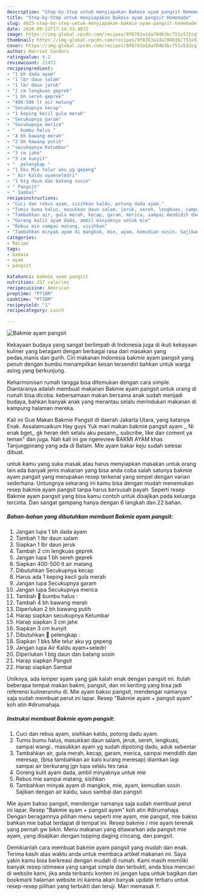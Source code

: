 ```yaml
---
description: "Step-by-Step untuk menyiapakan Bakmie ayam pangsit Homemade"
title: "Step-by-Step untuk menyiapakan Bakmie ayam pangsit Homemade"
slug: 4015-step-by-step-untuk-menyiapakan-bakmie-ayam-pangsit-homemade
date: 2020-09-22T17:14:33.407Z
image: https://img-global.cpcdn.com/recipes/9f6763a1da704b3b/751x532cq70/bakmie-ayam-pangsit-foto-resep-utama.jpg
thumbnail: https://img-global.cpcdn.com/recipes/9f6763a1da704b3b/751x532cq70/bakmie-ayam-pangsit-foto-resep-utama.jpg
cover: https://img-global.cpcdn.com/recipes/9f6763a1da704b3b/751x532cq70/bakmie-ayam-pangsit-foto-resep-utama.jpg
author: Harriet Sanders
ratingvalue: 4.2
reviewcount: 21472
recipeingredient:
- "1 bh dada ayam"
- "1 lbr daun salam"
- "1 lbr daun jeruk"
- "2 cm lengkuas geprek"
- "1 bh sereh geprek"
- "400-500 lt air matang"
- "Secukupnya kecap"
- "1 keping kecil gula merah"
- "Secukupnya garam"
- "Secukupnya merica"
- "  bumbu halus "
- "4 bh bawang merah"
- "2 bh bawang putih"
- "secukupnya Ketumbar"
- "3 cm jahe"
- "3 cm kunyit"
- "  pelengkap "
- "1 bks Mie telur aku yg gepeng"
- " Air Kaldu ayamseledri"
- "1 btg daun dan batang sosin"
- " Pangsit"
- " Sambal"
recipeinstructions:
- "Cuci dan rebus ayam, sisihkan kaldu, potong dadu ayam."
- "Tumis bumu halus, masukkan daun salam, jeruk, sereh, lengkuas, sampai wangi.. masukkan ayam yg sudah dipotong dadu, aduk sebentar"
- "Tambahkan air, gula merah, kecap, garam, merica, sampai mendidih dan meresap, (bisa tambahkan air kalo kurang meresap) diamkan lagi sampai air berkurang jgn lupa selalu tes rasa"
- "Goreng kulit ayam dada, ambil minyaknya untuk mie"
- "Rebus mie sampai matang, sisihkan"
- "Tambahkan minyak ayam di mangkok, mie, ayam, kemudian sosin. Sajikan dengan air kaldu, saus sambal dan pangsit"
categories:
- Recipe
tags:
- bakmie
- ayam
- pangsit

katakunci: bakmie ayam pangsit 
nutrition: 257 calories
recipecuisine: American
preptime: "PT18M"
cooktime: "PT38M"
recipeyield: "1"
recipecategory: Lunch

---
```



![Bakmie ayam pangsit](https://img-global.cpcdn.com/recipes/9f6763a1da704b3b/751x532cq70/bakmie-ayam-pangsit-foto-resep-utama.jpg)

Kekayaan budaya yang sangat berlimpah di Indonesia juga di ikuti kekayaan kuliner yang beragam dengan berbagai rasa dari masakan yang pedas,manis dan gurih. Ciri makanan Indonesia bakmie ayam pangsit yang penuh dengan bumbu menampilkan kesan tersendiri bahkan untuk warga asing yang berkunjung.


Keharmonisan rumah tangga bisa ditemukan dengan cara simple. Diantaranya adalah membuat makanan Bakmie ayam pangsit untuk orang di rumah bisa dicoba. kebersamaan makan bersama anak sudah menjadi budaya, bahkan banyak anak yang merantau selalu merindukan makanan di kampung halaman mereka.

Kali ini Gue Makan Bakmie Pangsit di daerah Jakarta Utara, yang katanya Enak. Assalamuaikum Hay guys Yuk mari makan bakmie pangsit ayam ,, Ni enak bget,, gk heran deh selalu aku pesann,, subcribe, like dan coment ya teman&#34; dan juga. Nah kali ini gw ngereview BAKMI AYAM khas Tanjungpinang yang ada di Batam. Mie ayam bakar keju sudah selesai dibuat.

untuk kamu yang suka masak atau harus menyiapkan masakan untuk orang lain ada banyak jenis makanan yang bisa anda coba salah satunya bakmie ayam pangsit yang merupakan resep terkenal yang simpel dengan varian sederhana. Untungnya sekarang ini kamu bisa dengan mudah menemukan resep bakmie ayam pangsit tanpa harus bersusah payah.
Seperti resep Bakmie ayam pangsit yang bisa kamu contoh untuk disajikan pada keluarga tercinta. Dan sangat gampang hanya dengan 6 langkah dan 22 bahan.


<!--inarticleads1-->

##### Bahan-bahan yang dibutuhkan membuat Bakmie ayam pangsit:

1. Jangan lupa 1 bh dada ayam
1. Tambah 1 lbr daun salam
1. Siapkan 1 lbr daun jeruk
1. Tambah 2 cm lengkuas geprek
1. Jangan lupa 1 bh sereh geprek
1. Siapkan 400-500 lt air matang
1. Dibutuhkan Secukupnya kecap
1. Harus ada 1 keping kecil gula merah
1. Jangan lupa Secukupnya garam
1. Jangan lupa Secukupnya merica
1. Tambah  🍲 bumbu halus :
1. Tambah 4 bh bawang merah
1. Diperlukan 2 bh bawang putih
1. Harap siapkan secukupnya Ketumbar
1. Harap siapkan 3 cm jahe
1. Siapkan 3 cm kunyit
1. Dibutuhkan  🍛 pelengkap :
1. Siapkan 1 bks Mie telur aku yg gepeng
1. Jangan lupa  Air Kaldu ayam+seledri
1. Diperlukan 1 btg daun dan batang sosin
1. Harap siapkan  Pangsit
1. Harap siapkan  Sambal


Uniknya, ada lemper ayam yang gak kalah enak dengan pangsit mi. Itulah beberapa tempat makan bakmi, pangsit, dan mi keriting yang bisa jadi referensi kulineranmu di. Mie ayam bakso pangsit, mendengar namanya saja sudah membuat perut ini lapar. Resep &#34;Bakmie ayam + pangsit ayam&#34; koh atin #dirumahaja. 

<!--inarticleads2-->

##### Instruksi membuat  Bakmie ayam pangsit:

1. Cuci dan rebus ayam, sisihkan kaldu, potong dadu ayam.
1. Tumis bumu halus, masukkan daun salam, jeruk, sereh, lengkuas, sampai wangi.. masukkan ayam yg sudah dipotong dadu, aduk sebentar
1. Tambahkan air, gula merah, kecap, garam, merica, sampai mendidih dan meresap, (bisa tambahkan air kalo kurang meresap) diamkan lagi sampai air berkurang jgn lupa selalu tes rasa
1. Goreng kulit ayam dada, ambil minyaknya untuk mie
1. Rebus mie sampai matang, sisihkan
1. Tambahkan minyak ayam di mangkok, mie, ayam, kemudian sosin. Sajikan dengan air kaldu, saus sambal dan pangsit


Mie ayam bakso pangsit, mendengar namanya saja sudah membuat perut ini lapar. Resep &#34;Bakmie ayam + pangsit ayam&#34; koh atin #dirumahaja. Dengan beragamnya pilihan menu seperti mie ayam, mie pangsit, mie bakso bahkan mie babat terdapat di tempat ini. Resep bakmie / mie ayam terenak yang pernah gw bikin. Menu makanan yang ditawarkan ada pangsit mie ayam, yang disajikan dengan topping daging cincang, dan pangsit. 

Demikianlah cara membuat bakmie ayam pangsit yang mudah dan enak. Terima kasih atas waktu anda untuk membaca artikel makanan ini. Saya yakin kamu bisa berkreasi dengan mudah di rumah. Kami masih memiliki banyak resep istimewa yang sangat simple dan terbukti, anda bisa mencari di website kami, jika anda terbantu konten ini jangan lupa untuk bagikan dan bookmark halaman website ini karena akan banyak update terbaru untuk resep-resep pilihan yang terbukti dan teruji. Mari memasak !!. 
